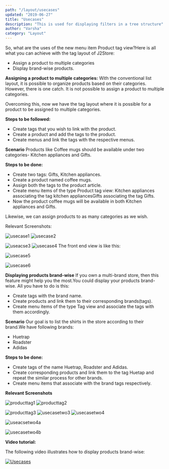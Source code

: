```yaml
---
path: "/layout/usecases"
updated: "2019-06-27"
title: "Usecases"
description: "This is used for displaying filters in a tree structure"
author: "Varsha"
category: "Layout"
---
```


So, what are the uses of the new menu item Product tag view?Here is all what you can achieve with the tag layout of J2Store:

* Assign a product to multiple categories
* Display brand-wise products.

**Assigning a product to multiple categories:**
With the conventional list layout, it is possible to organize products based on their categories. However, there is one catch. It is not possible to assign a product to multiple categories.

Overcoming this, now we have the tag layout where it is possible for a product to be assigned to multiple categories.

**Steps to be followed:**
* Create tags that you wish to link with the product.
* Create a product and add the tags to the product.
* Create menus and link the tags with the respective menus.

**Scenario**
Products like Coffee mugs should be available under two categories- Kitchen appliances and Gifts.

**Steps to be done:**
* Create two tags: Gifts, Kitchen appliances.
* Create a product named coffee mugs.
* Assign both the tags to the product article.
* Create menu items of the type Product tag view: Kitchen appliances associating  the tag kitchen appliancesGifts associating the tag Gifts.
* Now the product coffee mugs will be available in both Kitchen appliances and Gifts.

Likewise, we can assign products to as many categories as we wish.

Relevant Screenshots:

![usecase1](https://raw.githubusercontent.com/j2store/doc-images/master//layout/usecases/producttagusecase1.png)
![usecase2](https://raw.githubusercontent.com/j2store/doc-images/master//layout/usecases/producttagusecase2.png)

![useacse3](https://raw.githubusercontent.com/j2store/doc-images/master//layout/usecases/producttagusecase3.png)
![usecase4](https://raw.githubusercontent.com/j2store/doc-images/master//layout/usecases/producttagusecase4.png)
The front end view is like this:

![usecase5](https://raw.githubusercontent.com/j2store/doc-images/master//layout/usecases/producttagusecase5.png)

![usecase6](https://raw.githubusercontent.com/j2store/doc-images/master//layout/usecases/producttagusecase6.png)

**Displaying products brand-wise**
If you own a multi-brand store, then this feature might help you the most.You could display your products brand-wise. All you have to do is this:

* Create tags with the brand name.
* Create products and link them to their corresponding brands(tags).
* Create menu items of the type Tag view and associate the tags with them accordingly.


**Scenario**
Our goal is to list the shirts in the store according to their brand.We have following brands:

* Huetrap
* Roadster
* Adidas

**Steps to be done:**
* Create tags of the name Huetrap, Roadster and Adidas.
* Create corresponding products and link them to the tag Huetap and repeat the similar process for other brands.
* Create menu items that associate with the brand tags respectively.

**Relevant Screenshots**

![producttag1](https://raw.githubusercontent.com/j2store/doc-images/master//layout/usecases/producttagusecasetwo1.png)
![producttag2](https://raw.githubusercontent.com/j2store/doc-images/master//layout/usecases/producttagusecasetwo2a.png)

![producttag3](https://raw.githubusercontent.com/j2store/doc-images/master//layout/usecases/producttagusecasetwo2b.png)
![usecasetwo3](https://raw.githubusercontent.com/j2store/doc-images/master//layout/usecases/producttagusecasetwo3.png)
![usecasetwo4](https://raw.githubusercontent.com/j2store/doc-images/master//layout/usecases/producttagusecasetwo4.png)

![useacsetwo4a](https://raw.githubusercontent.com/j2store/doc-images/master//layout/usecases/producttagusecasetwo4a.png)

![usecasetwo4b](https://raw.githubusercontent.com/j2store/doc-images/master//layout/usecases/producttagusecasetwo4b.png)

**Video tutorial:**
  
The following video illustrates how to display products brand-wise:  

[![Usecases](https://img.youtube.com/vi/51J1UkeRu3Y/0.jpg)](https://youtu.be/07tEdkEenSE "Usecases")
